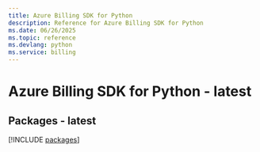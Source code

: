```yaml
---
title: Azure Billing SDK for Python
description: Reference for Azure Billing SDK for Python
ms.date: 06/26/2025
ms.topic: reference
ms.devlang: python
ms.service: billing
---
```

# Azure Billing SDK for Python - latest
## Packages - latest
[!INCLUDE [packages](billing-index.md)]